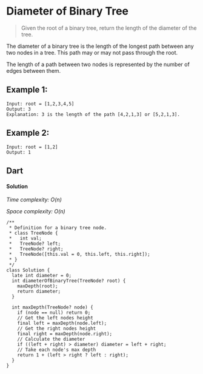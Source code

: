 # Diameter of Binary Tree
>Given the root of a binary tree, return the length of the diameter of the tree.

The diameter of a binary tree is the length of the longest path between any two nodes in a tree. This path may or may not pass through the root.

The length of a path between two nodes is represented by the number of edges between them.

## Example 1:
```
Input: root = [1,2,3,4,5]
Output: 3
Explanation: 3 is the length of the path [4,2,1,3] or [5,2,1,3].
```
## Example 2:
```
Input: root = [1,2]
Output: 1
```
## Dart
#### Solution

*Time complexity: O(n)*

*Space complexity: O(n)*
```
/**
 * Definition for a binary tree node.
 * class TreeNode {
 *   int val;
 *   TreeNode? left;
 *   TreeNode? right;
 *   TreeNode([this.val = 0, this.left, this.right]);
 * }
 */
class Solution {
  late int diameter = 0;
  int diameterOfBinaryTree(TreeNode? root) {
    maxDepth(root);
    return diameter;
  }

  int maxDepth(TreeNode? node) {
    if (node == null) return 0;
    // Get the left nodes height
    final left = maxDepth(node.left);
    // Get the right nodes height
    final right = maxDepth(node.right);
    // Calculate the diameter
    if ((left + right) > diameter) diameter = left + right;
    // Take each node's max depth
    return 1 + (left > right ? left : right);
  }
}
```
